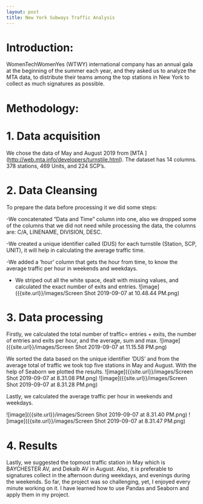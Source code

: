 ```yaml
---
layout: post
title: New York Subways Traffic Analysis
---
```




# Introduction:
 
WomenTechWomenYes (WTWY) international company has an annual gala at the beginning of the summer each year, and they asked us to analyze the MTA data, to distribute their teams among the top stations in New York to collect as much signatures as possible. 




# Methodology:

 #  1.	Data acquisition
We chose the data of May and August 2019 from [MTA ] (http://web.mta.info/developers/turnstile.html). The dataset has 14 columns. 378 stations, 469 Units, and 224 SCP’s.

# 2.	Data Cleansing
 
 To prepare the data before processing it we did some steps:

-We concatenated “Data and Time” column into one, also we dropped some of the columns that we did not need while processing the data, the columns are: C/A, LINENAME, DIVISION, DESC.

-We created a unique identifier called (DUS) for each turnstile (Station, SCP, UNIT), it will help in calculating the average traffic time.

-We added a ‘hour’ column that gets the hour from time, to know the average traffic per hour in weekends and weekdays.

- We striped out all the white space, dealt with missing values, and calculated the exact number of exits and entries. 
![image]({{site.url}}/images/Screen Shot 2019-09-07 at 10.48.44 PM.png)


#  3.	Data processing

Firstly, we calculated the total number of traffic= entries + exits, the number of entries and exits per hour, and the average, sum and max. 
![image]({{site.url}}/images/Screen Shot 2019-09-07 at 11.15.58 PM.png)


We sorted the data based on the unique identifier ‘DUS’ and from the average total of traffic we took top five stations in May and August. With the help of Seaborn we plotted the results.
![image]({{site.url}}/images/Screen Shot 2019-09-07 at 8.31.08 PM.png)
![image]({{site.url}}/images/Screen Shot 2019-09-07 at 8.31.28 PM.png)


Lastly, we calculated the average traffic per hour in weekends and weekdays.

![image]({{site.url}}/images/Screen Shot 2019-09-07 at 8.31.40 PM.png)
![image]({{site.url}}/images/Screen Shot 2019-09-07 at 8.31.47 PM.png)
# 4.	Results

Lastly, we suggested the topmost traffic station in May which is BAYCHESTER AV, and Dekalb AV in August. Also, it is preferable to signatures collect in the afternoon during weekdays, and evenings during the weekends. So far, the project was so challenging, yet, I enjoyed every minute working on it. I have learned how to use Pandas and Seaborn and apply them in my project.




